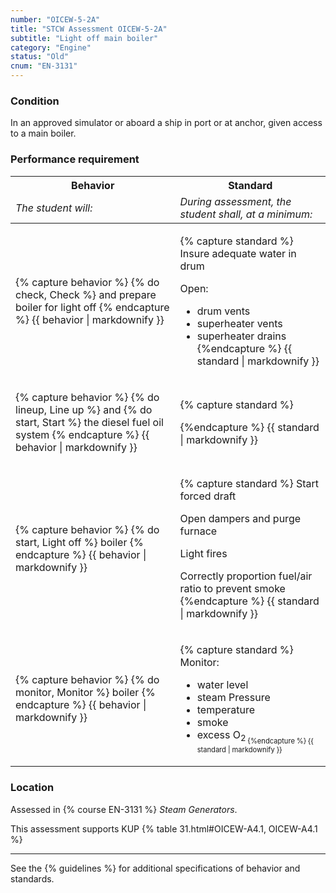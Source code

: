 ```yaml
---
number: "OICEW-5-2A"
title: "STCW Assessment OICEW-5-2A"
subtitle: "Light off main boiler"
category: "Engine"
status: "Old"
cnum: "EN-3131"
---
```

### Condition

In an approved simulator or aboard a ship in port or at anchor, given access to a main boiler.

### Performance requirement 

<table width='100%' class='Guidelines'>
 <thead>
 <tr>
     <th class='thirty'>Behavior</th>
     <th class='seventy'>Standard</th>
 </tr>
 <tr>
     <td><em>The student will:</em></td>
     <td><em>During assessment, the student shall, at a minimum:</em></td>
 </tr>
 </thead>
 <tbody>
 

<tr><td>

{% capture behavior %}
{% do check, Check %} and prepare boiler for light off
{% endcapture %}
{{ behavior | markdownify }}

</td><td>

{% capture standard %}
Insure adequate water in drum

Open:

  * drum vents
  * superheater vents
  * superheater drains
{%endcapture %}
{{ standard | markdownify }}

</td></tr>



<tr><td>

{% capture behavior %}
{% do lineup, Line up %} and {% do start, Start %} the diesel fuel oil system
{% endcapture %}
{{ behavior | markdownify }}

</td><td>

{% capture standard %}

{%endcapture %}
{{ standard | markdownify }}

</td></tr>



<tr><td>

{% capture behavior %}
{% do start, Light off %} boiler
{% endcapture %}
{{ behavior | markdownify }}

</td><td>

{% capture standard %}
Start forced draft

Open dampers and purge furnace

Light fires

Correctly proportion fuel/air ratio to prevent smoke
{%endcapture %}
{{ standard | markdownify }}

</td></tr>



<tr><td>

{% capture behavior %}
{% do monitor, Monitor %} boiler
{% endcapture %}
{{ behavior | markdownify }}

</td><td>

{% capture standard %}
Monitor:

  * water level
  * steam Pressure
  * temperature
  * smoke
  * excess O<sub>2<sub>
{%endcapture %}
{{ standard | markdownify }}

</td></tr>



 </tbody>
 </table>

### Location

Assessed in  {% course  EN-3131 %}  *Steam Generators*.

This assessment supports KUP {% table 31.html#OICEW-A4.1, OICEW-A4.1 %}

***



See the {% guidelines %} for additional specifications of behavior and standards.